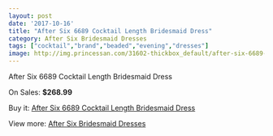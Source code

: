 ```yaml
---
layout: post
date: '2017-10-16'
title: "After Six 6689 Cocktail Length Bridesmaid Dress"
category: After Six Bridesmaid Dresses
tags: ["cocktail","brand","beaded","evening","dresses"]
image: http://img.princessan.com/31602-thickbox_default/after-six-6689-cocktail-length-bridesmaid-dress.jpg
---
```

After Six 6689 Cocktail Length Bridesmaid Dress

On Sales: **$268.99**
<a href="https://www.princessan.com/en/14330-after-six-6689-cocktail-length-bridesmaid-dress.html"><amp-img layout="responsive" width="600" height="600" src="//img.princessan.com/31602-thickbox_default/after-six-6689-cocktail-length-bridesmaid-dress.jpg" alt="After Six 6689 Cocktail Length Bridesmaid Dress 0" /></a>
<a href="https://www.princessan.com/en/14330-after-six-6689-cocktail-length-bridesmaid-dress.html"><amp-img layout="responsive" width="600" height="600" src="//img.princessan.com/31603-thickbox_default/after-six-6689-cocktail-length-bridesmaid-dress.jpg" alt="After Six 6689 Cocktail Length Bridesmaid Dress 1" /></a>

Buy it: [After Six 6689 Cocktail Length Bridesmaid Dress](https://www.princessan.com/en/14330-after-six-6689-cocktail-length-bridesmaid-dress.html "After Six 6689 Cocktail Length Bridesmaid Dress")

View more: [After Six Bridesmaid Dresses](https://www.princessan.com/en/105- "After Six Bridesmaid Dresses")